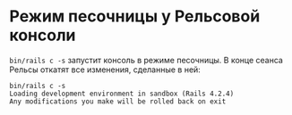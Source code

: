 # Режим песочницы у Рельсовой консоли

`bin/rails c -s` запустит консоль в режиме песочницы. В конце сеанса Рельсы откатят все изменения, сделанные в ней:

```
bin/rails c -s
Loading development environment in sandbox (Rails 4.2.4)
Any modifications you make will be rolled back on exit
```